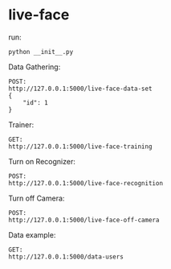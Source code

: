 # live-face
run:
```
python __init__.py
```

Data Gathering:

```
POST:
http://127.0.0.1:5000/live-face-data-set
{
    "id": 1
}
```

Trainer:

```
GET:
http://127.0.0.1:5000/live-face-training
```

Turn on Recognizer:

```
POST:
http://127.0.0.1:5000/live-face-recognition
```

Turn off Camera:

```
POST:
http://127.0.0.1:5000/live-face-off-camera
```

Data example:
```
GET:
http://127.0.0.1:5000/data-users
```
